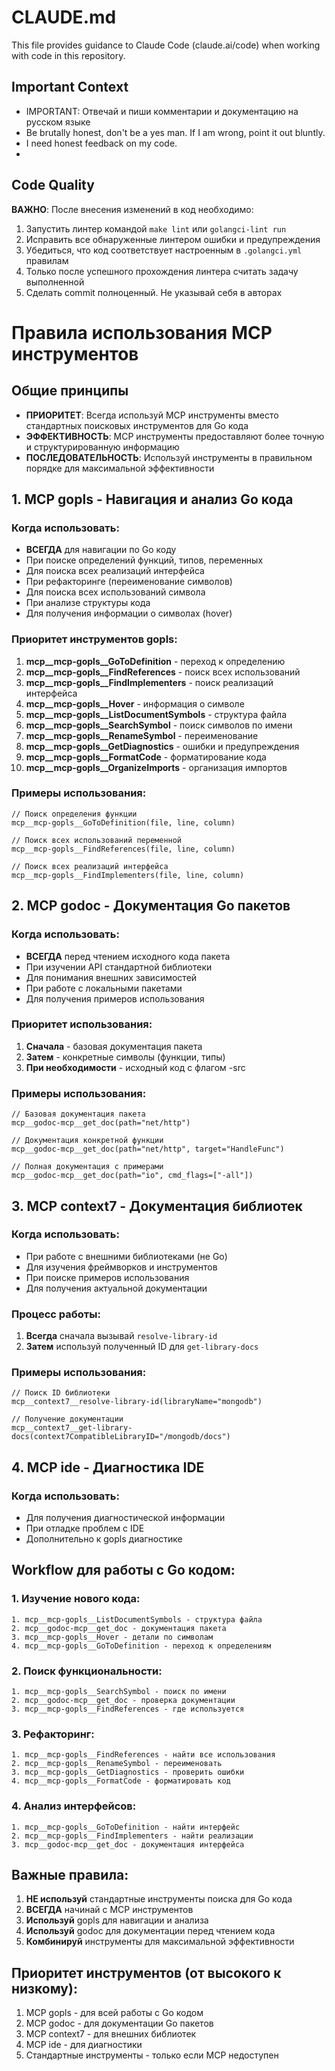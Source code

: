 # CLAUDE.md

This file provides guidance to Claude Code (claude.ai/code) when working with code in this repository.

## Important Context
- IMPORTANT: Отвечай и пиши комментарии и документацию  на русском языке
- Be brutally honest, don't be a yes man. If I am wrong, point it out bluntly.
- I need honest feedback on my code.
-
## Code Quality
**ВАЖНО**: После внесения изменений в код необходимо:
1. Запустить линтер командой `make lint` или `golangci-lint run`
2. Исправить все обнаруженные линтером ошибки и предупреждения
3. Убедиться, что код соответствует настроенным в `.golangci.yml` правилам
4. Только после успешного прохождения линтера считать задачу выполненной
5. Сделать commit полноценный. Не указывай себя в авторах

# Правила использования MCP инструментов

## Общие принципы
- **ПРИОРИТЕТ**: Всегда используй MCP инструменты вместо стандартных поисковых инструментов для Go кода
- **ЭФФЕКТИВНОСТЬ**: MCP инструменты предоставляют более точную и структурированную информацию
- **ПОСЛЕДОВАТЕЛЬНОСТЬ**: Используй инструменты в правильном порядке для максимальной эффективности

## 1. MCP gopls - Навигация и анализ Go кода

### Когда использовать:
- **ВСЕГДА** для навигации по Go коду
- При поиске определений функций, типов, переменных
- Для поиска всех реализаций интерфейса
- При рефакторинге (переименование символов)
- Для поиска всех использований символа
- При анализе структуры кода
- Для получения информации о символах (hover)

### Приоритет инструментов gopls:
1. **mcp__mcp-gopls__GoToDefinition** - переход к определению
2. **mcp__mcp-gopls__FindReferences** - поиск всех использований
3. **mcp__mcp-gopls__FindImplementers** - поиск реализаций интерфейса
4. **mcp__mcp-gopls__Hover** - информация о символе
5. **mcp__mcp-gopls__ListDocumentSymbols** - структура файла
6. **mcp__mcp-gopls__SearchSymbol** - поиск символов по имени
7. **mcp__mcp-gopls__RenameSymbol** - переименование
8. **mcp__mcp-gopls__GetDiagnostics** - ошибки и предупреждения
9. **mcp__mcp-gopls__FormatCode** - форматирование кода
10. **mcp__mcp-gopls__OrganizeImports** - организация импортов

### Примеры использования:
```
// Поиск определения функции
mcp__mcp-gopls__GoToDefinition(file, line, column)

// Поиск всех использований переменной
mcp__mcp-gopls__FindReferences(file, line, column)

// Поиск всех реализаций интерфейса
mcp__mcp-gopls__FindImplementers(file, line, column)
```

## 2. MCP godoc - Документация Go пакетов

### Когда использовать:
- **ВСЕГДА** перед чтением исходного кода пакета
- При изучении API стандартной библиотеки
- Для понимания внешних зависимостей
- При работе с локальными пакетами
- Для получения примеров использования

### Приоритет использования:
1. **Сначала** - базовая документация пакета
2. **Затем** - конкретные символы (функции, типы)
3. **При необходимости** - исходный код с флагом -src

### Примеры использования:
```
// Базовая документация пакета
mcp__godoc-mcp__get_doc(path="net/http")

// Документация конкретной функции
mcp__godoc-mcp__get_doc(path="net/http", target="HandleFunc")

// Полная документация с примерами
mcp__godoc-mcp__get_doc(path="io", cmd_flags=["-all"])
```

## 3. MCP context7 - Документация библиотек

### Когда использовать:
- При работе с внешними библиотеками (не Go)
- Для изучения фреймворков и инструментов
- При поиске примеров использования
- Для получения актуальной документации

### Процесс работы:
1. **Всегда** сначала вызывай `resolve-library-id`
2. **Затем** используй полученный ID для `get-library-docs`

### Примеры использования:
```
// Поиск ID библиотеки
mcp__context7__resolve-library-id(libraryName="mongodb")

// Получение документации
mcp__context7__get-library-docs(context7CompatibleLibraryID="/mongodb/docs")
```

## 4. MCP ide - Диагностика IDE

### Когда использовать:
- Для получения диагностической информации
- При отладке проблем с IDE
- Дополнительно к gopls диагностике

## Workflow для работы с Go кодом:

### 1. Изучение нового кода:
```
1. mcp__mcp-gopls__ListDocumentSymbols - структура файла
2. mcp__godoc-mcp__get_doc - документация пакета
3. mcp__mcp-gopls__Hover - детали по символам
4. mcp__mcp-gopls__GoToDefinition - переход к определениям
```

### 2. Поиск функциональности:
```
1. mcp__mcp-gopls__SearchSymbol - поиск по имени
2. mcp__godoc-mcp__get_doc - проверка документации
3. mcp__mcp-gopls__FindReferences - где используется
```

### 3. Рефакторинг:
```
1. mcp__mcp-gopls__FindReferences - найти все использования
2. mcp__mcp-gopls__RenameSymbol - переименовать
3. mcp__mcp-gopls__GetDiagnostics - проверить ошибки
4. mcp__mcp-gopls__FormatCode - форматировать код
```

### 4. Анализ интерфейсов:
```
1. mcp__mcp-gopls__GoToDefinition - найти интерфейс
2. mcp__mcp-gopls__FindImplementers - найти реализации
3. mcp__godoc-mcp__get_doc - документация интерфейса
```

## Важные правила:

1. **НЕ используй** стандартные инструменты поиска для Go кода
2. **ВСЕГДА** начинай с MCP инструментов
3. **Используй** gopls для навигации и анализа
4. **Используй** godoc для документации перед чтением кода
5. **Комбинируй** инструменты для максимальной эффективности

## Приоритет инструментов (от высокого к низкому):
1. MCP gopls - для всей работы с Go кодом
2. MCP godoc - для документации Go пакетов
3. MCP context7 - для внешних библиотек
4. MCP ide - для диагностики
5. Стандартные инструменты - только если MCP недоступен
